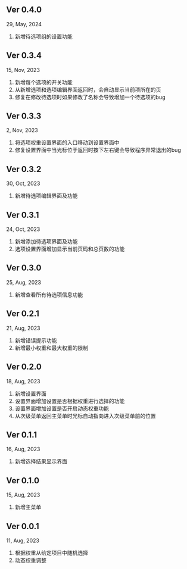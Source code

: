 ## Ver 0.4.0

29, May, 2024

1. 新增待选项组的设置功能

## Ver 0.3.4

15, Nov, 2023

1. 新增每个选项的开关功能
2. 从新增选项和选项编辑界面返回时，会自动显示当前项所在的页
3. 修复在修改待选项时如果修改了名称会导致增加一个待选项的bug

## Ver 0.3.3

2, Nov, 2023

1. 将选项权重设置界面的入口移动到设置界面中
2. 修复设置界面中当光标位于返回时按下左右键会导致程序异常退出的bug

## Ver 0.3.2

30, Oct, 2023

1. 新增待选项编辑界面及功能

## Ver 0.3.1

24, Oct, 2023

1. 新增添加待选项界面及功能
2. 选项设置界面增加显示当前页码和总页数的功能

## Ver 0.3.0

25, Aug, 2023

1. 新增查看所有待选项信息功能

## Ver 0.2.1

21, Aug, 2023

1. 新增错误提示功能
2. 新增最小权重和最大权重的限制

## Ver 0.2.0

18, Aug, 2023

1. 新增设置界面
2. 设置界面增加设置是否根据权重进行选择的功能
3. 设置界面增加设置是否开启动态权重功能
4. 从次级菜单返回主菜单时光标自动指向进入次级菜单前的位置

## Ver 0.1.1

16, Aug, 2023

1. 新增选择结果显示界面

## Ver 0.1.0

15, Aug, 2023

1. 新增主菜单

## Ver 0.0.1

11, Aug, 2023

1. 根据权重从给定项目中随机选择
2. 动态权重调整